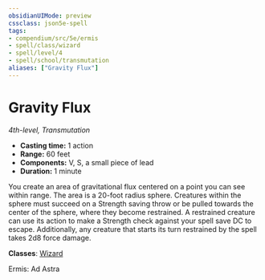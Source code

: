 ```yaml
---
obsidianUIMode: preview
cssclass: json5e-spell
tags:
- compendium/src/5e/ermis
- spell/class/wizard
- spell/level/4
- spell/school/transmutation
aliases: ["Gravity Flux"]
---
```

# Gravity Flux
*4th-level, Transmutation*  

- **Casting time:** 1 action
- **Range:** 60 feet
- **Components:** V, S, a small piece of lead
- **Duration:** 1 minute

You create an area of gravitational flux centered on a point you can see within range. The area is a 20-foot radius sphere. Creatures within the sphere must succeed on a Strength saving throw or be pulled towards the center of the sphere, where they become restrained. A restrained creature can use its action to make a Strength check against your spell save DC to escape. Additionally, any creature that starts its turn restrained by the spell takes 2d8 force damage.

**Classes**: [Wizard](../../5e-compendium/classes/wizard.md#)

Ermis: Ad Astra